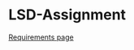 # LSD-Assignment

[Requirements page](https://github.com/KongBoje/LSD-Assignment/blob/master/Requirements.md)

